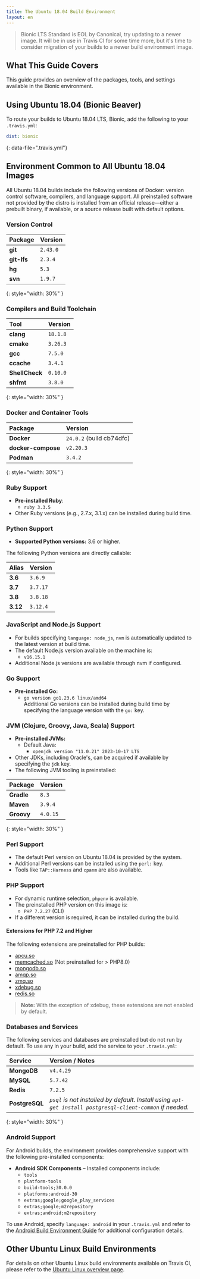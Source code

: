 ```yaml
---
title: The Ubuntu 18.04 Build Environment
layout: en
---
```


> Bionic LTS Standard is EOL by Canonical, try updating to a newer image. It will be in use in Travis CI for some time more, but it's time to consider migration of your builds to a newer build environment image.

## What This Guide Covers

This guide provides an overview of the packages, tools, and settings available in the Bionic environment.

## Using Ubuntu 18.04 (Bionic Beaver)

To route your builds to Ubuntu 18.04 LTS, Bionic, add the following to your `.travis.yml`:

```yaml
dist: bionic
```
{: data-file=".travis.yml"}

## Environment Common to All Ubuntu 18.04 Images

All Ubuntu 18.04 builds include the following versions of Docker: version control software, compilers, and language support. All preinstalled software not provided by the distro is installed from an official release—either a prebuilt binary, if available, or a source release built with default options.

### Version Control

| Package      | Version   |
|:-------------|:----------|
| **git**      | `2.43.0`  |
| **git-lfs**  | `2.3.4`   |
| **hg**       | `5.3`     |
| **svn**      | `1.9.7`   |
{: style="width: 30%" }

### Compilers and Build Toolchain

| Tool           | Version    |
|:---------------|:-----------|
| **clang**      | `18.1.8`   |
| **cmake**      | `3.26.3`   |
| **gcc**        | `7.5.0`    |
| **ccache**     | `3.4.1`    |
| **ShellCheck** | `0.10.0`   |
| **shfmt**      | `3.8.0`    |
{: style="width: 30%" }

### Docker and Container Tools

| Package            | Version                           |
|:-------------------|:----------------------------------|
| **Docker**         | `24.0.2` (build cb74dfc)          |
| **docker-compose** | `v2.20.3`                         |
| **Podman**         | `3.4.2`                            |
{: style="width: 30%" }

### Ruby Support

* **Pre-installed Ruby**:  
  * `ruby 3.3.5`
* Other Ruby versions (e.g., 2.7.x, 3.1.x) can be installed during build time.

### Python Support

* **Supported Python versions:** 3.6 or higher.

The following Python versions are directly callable:

| Alias    | Version   |
|:---------|:----------|
| **3.6**  | `3.6.9`   |
| **3.7**  | `3.7.17`  |
| **3.8**  | `3.8.18`  |
| **3.12** | `3.12.4`  |
  
### JavaScript and Node.js Support

* For builds specifying `language: node_js`, `nvm` is automatically updated to the latest version at build time.  
* The default Node.js version available on the machine is:
  * `v16.15.1`
* Additional Node.js versions are available through nvm if configured.

### Go Support

* **Pre-installed Go:**  
  * `go version go1.23.6 linux/amd64`  
Additional Go versions can be installed during build time by specifying the language version with the `go:` key.

### JVM (Clojure, Groovy, Java, Scala) Support

* **Pre-installed JVMs:**  
  * Default Java:  
    * `openjdk version "11.0.21" 2023-10-17 LTS`
* Other JDKs, including Oracle's, can be acquired if available by specifying the `jdk` key.
* The following JVM tooling is preinstalled:

| Package    | Version   |
|:-----------|:----------|
| **Gradle** | `8.3`     |
| **Maven**  | `3.9.4`   |
| **Groovy** | `4.0.15`  |
{: style="width: 30%" }

### Perl Support

* The default Perl version on Ubuntu 18.04 is provided by the system.
* Additional Perl versions can be installed using the `perl:` key.
* Tools like `TAP::Harness` and `cpanm` are also available.

### PHP Support

* For dynamic runtime selection, `phpenv` is available.
* The preinstalled PHP version on this image is:
  * `PHP 7.2.27` (CLI)
* If a different version is required, it can be installed during the build.

#### Extensions for PHP 7.2 and Higher

The following extensions are preinstalled for PHP builds:

- [apcu.so](http://php.net/apcu)
- [memcached.so](http://php.net/memcached) (Not preinstalled for > PHP8.0)
- [mongodb.so](https://php.net/mongodb)
- [amqp.so](http://php.net/amqp)
- [zmq.so](http://zeromq.org/bindings:php)
- [xdebug.so](http://xdebug.org)
- [redis.so](http://pecl.php.net/package/redis)

> **Note:** With the exception of xdebug, these extensions are not enabled by default.

### Databases and Services

The following services and databases are preinstalled but do not run by default. To use any in your build, add the service to your `.travis.yml`:

| Service        | Version / Notes                                                         |
|:---------------|:------------------------------------------------------------------------|
| **MongoDB**    | `v4.4.29`                                                              |
| **MySQL**      | `5.7.42`                                                               |
| **Redis**      | `7.2.5`                                                                |
| **PostgreSQL** | *`psql` is not installed by default. Install using `apt-get install postgresql-client-common` if needed.* |
{: style="width: 30%" }

### Android Support

For Android builds, the environment provides comprehensive support with the following pre-installed components:

- **Android SDK Components** – Installed components include:
  - `tools`
  - `platform-tools`
  - `build-tools;30.0.0`
  - `platforms;android-30`
  - `extras;google;google_play_services`
  - `extras;google;m2repository`
  - `extras;android;m2repository`

To use Android, specify `language: android` in your `.travis.yml` and refer to the [Android Build Environment Guide](/user/languages/android/) for additional configuration details.

## Other Ubuntu Linux Build Environments

For details on other Ubuntu Linux build environments available on Travis CI, please refer to the [Ubuntu Linux overview page](/user/reference/linux/).
```
